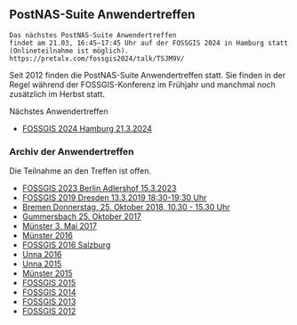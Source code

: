 ## PostNAS-Suite Anwendertreffen

```
Das nächstes PostNAS-Suite Anwendertreffen
findet am 21.03, 16:45–17:45 Uhr auf der FOSSGIS 2024 in Hamburg statt (Onlineteilnahme ist möglich).
https://pretalx.com/fossgis2024/talk/TSJM9V/
```

Seit 2012 finden die PostNAS-Suite Anwendertreffen statt. Sie finden in der Regel während der FOSSGIS-Konferenz im Frühjahr und manchmal noch zusätzlich im Herbst statt.

Nächstes Anwendertreffen
- [FOSSGIS 2024 Hamburg 21.3.2024](./anwendertreffen/anwendertreffen-2024-03-21.md)

### Archiv der Anwendertreffen

Die Teilnahme an den Treffen ist offen.

- [FOSSGIS 2023 Berlin Adlershof 15.3.2023](./anwendertreffen/anwendertreffen-2023-03-13.md)
- [FOSSGIS 2019 Dresden 13.3.2019 18:30-19:30 Uhr](./anwendertreffen/anwendertreffen-2019-03-13.md) 
- [Bremen Donnerstag, 25. Oktober 2018, 10.30 - 15.30 Uhr](./anwendertreffen/anwendertreffen-2018-10-25.md) 
- [Gummersbach 25. Oktober 2017](./anwendertreffen/anwendertreffen-2017-10-25.md) 
- [Münster 3. Mai 2017](./anwendertreffen/postnas-suite-anwendertreffen-2017-05-03.md) 
- [Münster 2016](./anwendertreffen/postnas-suite-anwendertreffen-2016-12-07.md) 
- [FOSSGIS 2016 Salzburg](./anwendertreffen/postnas-suite-anwendertreffen-2016-07-04.md) 
- [Unna 2016](./anwendertreffen/postnas-suite-anwendertreffen-2016-05-25.md) 
- [Unna 2015](./anwendertreffen/postnas-suite-anwendertreffen-2015-10-21.md) 
- [Münster 2015](./anwendertreffen/postnas-suite-anwendertreffen-2015-04-21.md) 
- [FOSSGIS 2015](./anwendertreffen/postnas-suite-anwendertreffen-2015-03-12.md) 
- [FOSSGIS 2014](./anwendertreffen/postnas-suite-anwendertreffen-2014-03-20.md) 
- [FOSSGIS 2013](./anwendertreffen/postnas-suite-anwendertreffen-2013-06-15.md) 
- [FOSSGIS 2012](./anwendertreffen/postnas-suite-anwendertreffen-2012-03-21.md) 
